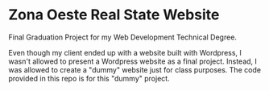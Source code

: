 # Zona Oeste Real State Website

Final Graduation Project for my Web Development Technical Degree.

Even though my client ended up with a website built with Wordpress, I wasn't allowed to present a Wordpress website as a final project.
Instead, I was allowed to create a "dummy" website just for class purposes. The code provided in this repo is for this "dummy" project.
